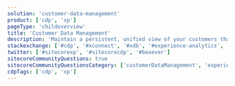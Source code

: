 ```yaml
---
solution: 'customer-data-management'
product: ['cdp', 'xp']
pageType: 'childoverview'
title: 'Customer Data Management'
description: 'Maintain a persistent, unified view of your customers that is available to be leveraged in all your channels'
stackexchange: ['#cdp', '#xconnect', '#xdb', '#experience-analytics', '#personalization', '#experience-profile', '#contact-facets', '#list-manager', '#reporting', '#content-testing', '#tracking']
twitter: ['#sitecorexp', '#sitecorecdp', '#boxever']
sitecoreCommunityQuestions: true
sitecoreCommunityQuestionsCategory: ['customerDataManagement', 'experiencePlatform']
cdpTags: ['cdp', 'xp']
---
```

